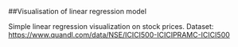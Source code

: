 ##Visualisation of linear regression model

Simple linear regression visualization on stock prices.
Dataset: https://www.quandl.com/data/NSE/ICICI500-ICICIPRAMC-ICICI500

